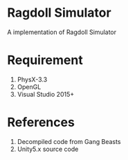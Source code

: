 # Ragdoll Simulator

A implementation of Ragdoll Simulator

# Requirement

1. PhysX-3.3
2. OpenGL
3. Visual Studio 2015+

# References

1. Decompiled code from Gang Beasts
2. Unity5.x source code


